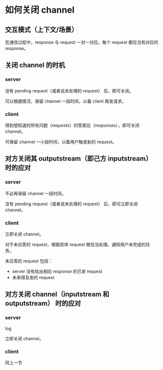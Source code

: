 # 如何关闭 channel
## 交互模式（上下文/场景）
在通信过程中，response 与 request 一对一对应，每个 request 都应当有对应的 response。

## 关闭 channel 的时机
### server
没有 pending request（或者说未处理的 request） 后，即可关闭。

可以根据情况，保留 channel 一段时间，以备 client 再发请求。

### client
得到想知道的所有问题（requests）的答案后（responses），即可关闭 channel。

可保留 channel 一小段时间，以备用户触发新的 request。

## 对方关闭其 outputstream（即己方 inputstream）时的应对
### server
不必再保留 channel 一段时间。

没有 pending request（或者说未处理的 request） 后，即可立即关闭 channel。

### client
立即关闭 channel。

对于未应答的 request，根据具体 request 做恰当处理。通知用户未完成的任务。

未应答的 request 包括：
* server 没有给出相应 response 的已发 request
* 未来得及发的 request

## 对方关闭 channel（inputstream 和 outputstream） 时的应对
### server
log

立即关闭 channel。

### client
同上一节
